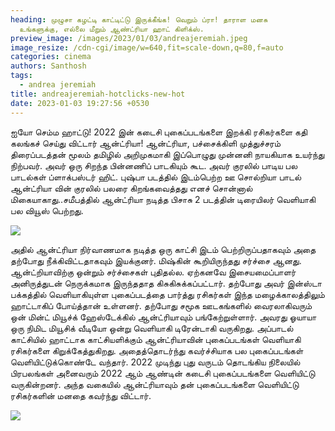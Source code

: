 ```yaml
---
heading: முழுசா கழட்டி காட்டிட்டு இருக்கீங்க! வெறும் ப்ரா! தாராள மனசு
  உங்களுக்கு, எல்லை மீறும் ஆண்ட்ரியா ஹாட் கிளிக்ஸ்.
preview_image: /images/2023/01/03/andreajeremiah.jpeg
image_resize: /cdn-cgi/image/w=640,fit=scale-down,q=80,f=auto
categories: cinema
authors: Santhosh
tags:
  - andrea jeremiah
title: andreajeremiah-hotclicks-new-hot
date: 2023-01-03 19:27:56 +0530
---
```

ஐயோ செம்ம ஹாட்டு! 2022 இன் கடைசி புகைப்படங்களை இறக்கி ரசிகர்களை கதி கலங்கச் செய்து விட்டார் ஆன்ட்ரியா!
ஆன்ட்ரியா, பச்சைக்கிளி முத்துச்சரம் திரைப்படத்தன் மூலம் தமிழில் அறிமுகமாகி இப்பொழுது முன்னனி நாயகியாக உயர்ந்து நிற்பவர். அவர் ஒரு சிறந்த பின்னணிப் பாடகியும் கூட. அவர் குரலில் பாடிய பல பாடல்கள் ப்ளாக்பஸ்டர் ஹிட்.  புஷ்பா படத்தில் இடம்பெற்ற ஊ சொல்றியா பாடல் ஆன்ட்ரியா வின் குரலில் பலரை கிறங்கவைத்தது எனச் சொன்னால் மிகையாகாது..சமீபத்தில் ஆன்ட்ரியா நடித்த பிசாசு 2 படத்தின் டிரையிலர் வெளியாகி பல வியூஸ் பெற்றது.


![](/images/2023/01/03/andreajeremiah-hotclicks-new-hot.jpeg)

அதில் ஆன்ட்ரியா நிர்வாணமாக நடித்த ஒரு காட்சி இடம் பெற்றிருப்பதாகவும் அதை தற்போது நீக்கிவிட்டதாகவும் இயக்குனர். மிஷ்கின் கூறியிருந்தது சர்ச்சை ஆனது. ஆன்ட்றியாவிற்கு ஒன்றும் சர்ச்சைகள் புதிதல்ல. ஏற்கனவே இசையமைப்பாளர் அனிருத்துடன் நெருக்கமாக இருந்ததாத கிசுகிசுக்கப்பட்டார். தற்போது அவர் இன்ஸ்டா பக்கத்தில் வெளியாகியுள்ள புகைப்படத்தை பார்த்து ரசிகர்கள் இந்த மழைக்காலத்திலும் ஹாட்டாகிப் போய்த்தான் உள்ளனர்.
தற்போது சமூக ஊடகங்களில் வைரலாகிவரும் ஒன் மின்ட் மியூச்க் ஹேஸ்டேக்கில் ஆன்ட்ரியாவும் பங்கேற்றுள்ளார். அவரது ஓயாயா ஒரு நிமிட மியூசிக் வீடியோ ஒன்று வெளியாகி டிரேன்டாகி வருகிறது. அப்பாடல் காட்சியில் ஹாட்டாக காட்சியளிக்கும் ஆன்ட்ரியாவின் புகைப்படங்கள் வெளியாகி ரசிகர்களை கிறுக்கேத்துகிறது. அதைத்தொடர்ந்து கவர்ச்சியாக பல புகைப்படங்கள் வெளியிட்டுக்கொண்டே வந்தார். 
2022 முடிந்து புது வருடம் தொடங்கிய நிலையில் பிரபலங்கள் அனைவரும் 2022 ஆம் ஆண்டின் கடைசி புகைப்படங்களை வெளியிட்டு வருகின்றனர். அந்த வகையில் ஆன்ட்ரியாவும் தன் புகைப்படங்களை வெளியிட்டு ரசிகர்களின் மனதை கவர்ந்து விட்டார்.

![](/images/2023/01/03/andreajeremiah-hotclicks-new-hot2.jpeg)